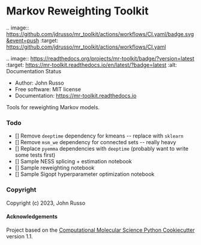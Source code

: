 Markov Reweighting Toolkit
==============================
[//]: # (Badges)

.. image:: https://github.com/jdrusso/mr_toolkit/actions/workflows/CI.yaml/badge.svg&event=push
        :target: https://github.com/jdrusso/mr_toolkit/actions/workflows/CI.yaml

.. image:: https://readthedocs.org/projects/mr-toolkit/badge/?version=latest
    :target: https://mr-toolkit.readthedocs.io/en/latest/?badge=latest
    :alt: Documentation Status


* Author: John Russo
* Free software: MIT license
* Documentation: https://mr-toolkit.readthedocs.io

Tools for reweighting Markov models.

### Todo

- [] Remove `deeptime` dependency for kmeans -- replace with `sklearn`
- [] Remove `msm_we` dependency for connected sets -- really heavy
- [] Replace `pyemma` dependencies with `deeptime` (probably want to write some tests first)
- [] Sample NESS splicing + estimation notebook
- [] Sample reweighting notebook
- [] Sample Sigopt hyperparameter optimization notebook


### Copyright

Copyright (c) 2023, John Russo


#### Acknowledgements
 
Project based on the 
[Computational Molecular Science Python Cookiecutter](https://github.com/molssi/cookiecutter-cms) version 1.1.
